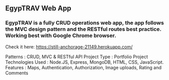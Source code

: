## EgypTRAV Web App 
### EgypTRAV is a fully CRUD operations web app, the app follows the MVC design pattern and the RESTful routes best practice. Working best with Google Chrome browser.

 Check it here: https://still-anchorage-21149.herokuapp.com/

 Patterns : CRUD, MVC & RESTful API
 Project Type : Portfolio Project
 Technologies Used : Node.JS, Express, MongoDB, HTML, CSS, JavaScript.
 Features : Maps, Authentication, Authorization, Image uploads, Rating and Comments
